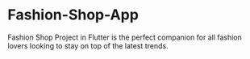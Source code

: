 # Fashion-Shop-App
Fashion Shop Project in Flutter is the perfect companion for all fashion lovers looking to stay on top of the latest trends. 

